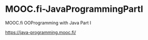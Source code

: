 # MOOC.fi-JavaProgrammingPartI
MOOC.fi OOProgramming with Java Part I

https://java-programming.mooc.fi/
